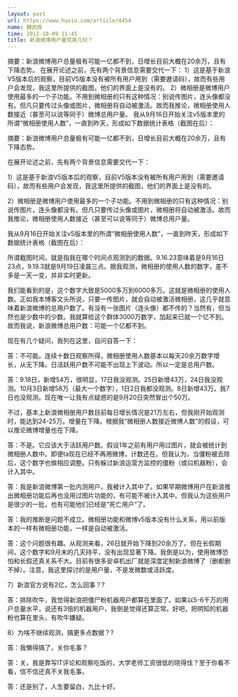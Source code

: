 ```yaml
---
layout: post
url: https://www.huxiu.com/article/4454
name: 魏武挥
time: 2012-10-09 11:45
title: 新浪微博用户量究竟几何？
---
```

摘要：新浪微博用户总量极有可能一亿都不到，日增长目前大概在20余万，且有下降态势。 在展开论述之前，先有两个背景信息需要交代一下： 1）这是基于新浪V5版本后的观察，目前V5版本没有被所有用户用到（需要邀请码），故而有些用户会发现，我这里所提供的截图，他们的界面上是没有的。 2）微相册是微博用户使用最多的一个子功能。不用到微相册的只有这种情况：别说传图片，连头像都没有。但凡只要传过头像或图片，微相册将自动被激活。故而我推论，微相册使用人数接近（甚至可以说等同于）微博总用户量。 我从9月16日开始关注v5版本里的所谓“微相册使用人数”，一直到昨天，形成如下数据统计表格（截图在后）：

摘要：新浪微博用户总量极有可能一亿都不到，日增长目前大概在20余万，且有下降态势。

在展开论述之前，先有两个背景信息需要交代一下：

1）这是基于新浪V5版本后的观察，目前V5版本没有被所有用户用到（需要邀请码），故而有些用户会发现，我这里所提供的截图，他们的界面上是没有的。

2）微相册是微博用户使用最多的一个子功能。不用到微相册的只有这种情况：别说传图片，连头像都没有。但凡只要传过头像或图片，微相册将自动被激活。故而我推论，微相册使用人数接近（甚至可以说等同于）微博总用户量。

我从9月16日开始关注v5版本里的所谓“微相册使用人数”，一直到昨天，形成如下数据统计表格（截图在后）：

所谓截图时间，就是指我在哪个时间点观测到的数据。9.16.23意味着是9月16日23点，9.19.3就是9月19日凌晨三点。据我观测，微相册的使用人数的数字，差不多是一天一变，并非实时更新。

我们能看到的是，这个数字大致是5000多万到6000多万。这就是微相册的使用人数。正如我本博客文头所说，只要一传图片，就会自动被激活微相册，这几乎就意味着新浪微博的总用户数了。有没有一张图片（连头像）都不传的？当然有，但当然也是少数中的少数。我就算给这个群体3000万数字，加起来已就一个亿不到。故而我说，新浪微博总用户数：可能一个亿都不到。

现在有几个疑问，我列在这里，自问自答一下：

答：不可能。连续十数日观察所得，微相册使用人数基本以每天20余万数字增长，从无下降。日活跃用户数不可能不出现上下波动。所以一定是总用户数。

答：9.18日，新增54万，很明显，17日我没观测。25日新增43万，24日我没观测。10月3日新增58万（最大一个数字），1日2日我都没观测。8日新增43万，我7日也没观测。现在唯一让我有点疑惑的是9月20日突然冒出个50万。

不过，基本上新浪微相册用户数目前每日增长情况是21万左右，但我刚开始观测时，能达到24-25万。增量在下降。根据我“微相册人数接近微博人数”的假设，可以推论微博增量也在下降。

答：不是。它应该大于活跃用户数。假设1年之前有用户用过图片，就会被统计到微相册人数中。即便ta现在已经不再用微博，计数还在。但我认为，当僵粉被去除后，这个数字也做相应调整。只有躲过新浪运营方监控的僵粉（或曰机器粉），会计入其中。

答：我是新浪微博第一批内测用户，我被计入其中了。如果早期微博用户在新浪推出微相册功能后再也没用过图片功能的，有可能不被计入其中。但我认为这些用户是很少的一批，也有可能他们已经是“死亡用户”了。

答：我的推断是问题不成立。微相册功能和微博v5版本没有什么关系，用以前版本的一样有微相册功能，一样是自动被激活。

答：这个问题很有趣。从观测来看，26日就开始下降到20余万了。但在长假期间，这个数字和9月末的几天持平，没有出现显著下降。我倒是以为，使用微博恐怕和长假还真关系不大。目前有很多安卓机出厂就是深度定制新浪微博了（删都删不掉）。注意，我这里探讨的是用户量，不是发微数或活跃度。

7）新浪官方说有2亿，怎么回事？?

答：排除吹牛，我觉得新浪把僵尸粉机器用户都算在里面了。如果以5-6千万的用户总量水平，说还有3倍的机器用户，我倒是觉得还算正常。好吧，把明知的机器粉也算在里头，有吹牛嫌疑。

8）为啥不继续观测，搞更多点数据？?

答：我懒得搞了，关你毛事？

答：关，我是靠写IT评论和观察吃饭的，大学老师工资很低的晓得伐？至于你看不看，信不信还真不关我毛事。

答：还是别了，人生要留白，九比十好。

